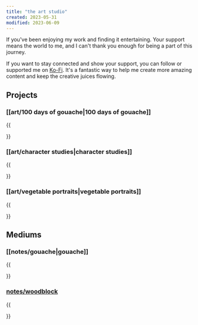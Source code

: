 ```yaml
---
title: "the art studio"
created: 2023-05-31
modified: 2023-06-09
---
```

If you've been enjoying my work and finding it entertaining. Your support means the world to me, and I can't thank you enough for being a part of this journey.

If you want to stay connected and show your support, you can follow or supported me on [Ko-Fi](https://ko-fi.com/errbufferoverfl). It's a fantastic way to help me create more amazing content and keep the creative juices flowing.

## Projects

### [[art/100 days of gouache|100 days of gouache]]

{{<summary link="100 days of gouache">}}

### [[art/character studies|character studies]]

{{<summary link="character studies">}}

### [[art/vegetable portraits|vegetable portraits]]

{{<summary link="vegetable portraits">}}

## Mediums

### [[notes/gouache|gouache]]

{{<summary link="notes/gouache">}}

### [notes/woodblock](woodcut)

{{<summary link="notes/woodcut">}}